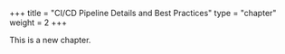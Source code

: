+++
title = "CI/CD Pipeline Details and Best Practices"
type = "chapter"
weight = 2
+++

This is a new chapter.